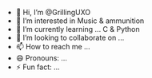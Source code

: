 - 👋 Hi, I’m @GrillingUXO
- 👀 I’m interested in Music & ammunition
- 🌱 I’m currently learning ... C & Python
- 💞️ I’m looking to collaborate on ...
- 📫 How to reach me ...
- 😄 Pronouns: ...
- ⚡ Fun fact: ...

<!---
GrillingUXO/GrillingUXO is a ✨ special ✨ repository because its `README.md` (this file) appears on your GitHub profile.
You can click the Preview link to take a look at your changes.
--->

